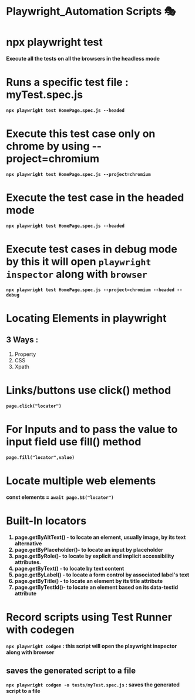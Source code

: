# Playwright_Automation Scripts 🎭

# npx playwright test
<b>Execute all the tests on all the browsers in the headless mode</b>

# Runs a specific test file : myTest.spec.js
<b>`npx playwright test HomePage.spec.js --headed`</b>


# Execute this test case only on chrome by using --project=chromium
<b>`npx playwright test HomePage.spec.js --project=chromium`</b> 

# Execute the test case in the headed mode
<b>`npx playwright test HomePage.spec.js --headed`</b>

# Execute test cases in debug mode by this it will open `playwright inspector` along with `browser`
<b>`npx playwright test HomePage.spec.js --project=chromium --headed --debug`</b>


# Locating Elements in playwright

<h2>3 Ways : </h2>

<ol>
  <li>Property</li>
   <li>CSS</li>
   <li>Xpath</li>
</ol>


# Links/buttons use click() method
<b>`page.click("locator")`<b>

# For Inputs and to pass the value to input field use fill() method
<b>`page.fill("locator",value)`<b>

# Locate multiple web elements

<b>const elements = `await page.$$("locator")`</b>


# Built-In locators 

1. page.getByAltText() - to locate an element, usually image, by its text alternative
2. page.getByPlaceholder()- to locate an input by placeholder
3. page.getByRole()- to locate by explicit and implicit accessibility attributes.
4. page.getByText() - to locate by text content
5. page.getByLabel() - to locate a form control by associated label's text
6. page.getByTitle() - to locate an element by its title attribute
7. page.getByTestId()- to locate an element based on its data-testid attribute


# Record scripts using Test Runner with <b>codegen</b>
<b>`npx playwright codgen`</b> : this script will open the playwright inspector along with browser

<h2> saves the generated script to a file</h2>

<b> `npx playwright codgen -o tests/myTest.spec.js` </b> : saves the generated script to a file




